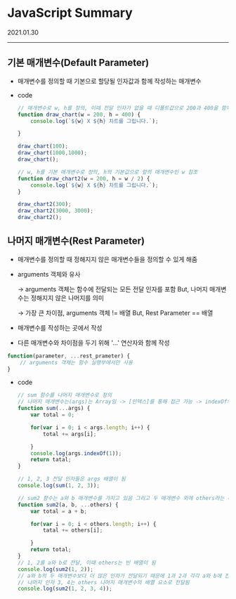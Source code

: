 # JavaScript Summary
2021.01.30

---------------------------------------
## 기본 매개변수(Default Parameter)

- 매개변수를 정의할 때 기본으로 할당될 인자값과 함께 작성하는 매개변수
- code

    ```jsx
    // 매개변수로 w, h를 정의, 이때 전달 인자가 없을 때 디폴트값으로 200과 400을 함께 작성
    function draw_chart(w = 200, h = 400) {
        console.log(`${w} X ${h} 차트를 그립니다.`);

    }

    draw_chart(100);
    draw_chart(1000,1000);
    draw_chart();

    // w, h를 기본 매개변수로 정의, h의 기본값으로 앞의 매개변수인 w 참조
    function draw_chart2(w = 200, h = w / 2) {
        console.log(`${w} X ${h} 차트를 그립니다.`);
    }

    draw_chart2(300);
    draw_chart2(3000, 3000);
    draw_chart2();
    ```

## 나머지 매개변수(Rest Parameter)

- 매개변수를 정의할 때 정해지지 않은 매개변수들을 정의할 수 있게 해줌
- arguments 객체와 유사

    → arguments 객체는 함수에 전달되는 모든 전달 인자를 포함        But, 나머지 매개변수는 정해지지 않은 나머지를 의미

    → 가장 큰 차이점, arguments 객체 != 배열 But, Rest Parameter == 배열 

- 매개변수를 작성하는 곳에서 작성
- 다른 매개변수와 차이점을 두기 위해 '...' 연산자와 함께 작성

```jsx
function(parameter, ...rest_prameter) {
	// arguments 객체는 함수 실행부에서만 사용
}
```

- code

    ```jsx
    // sum 함수를 나머지 매개변수로 정의
    // 나머지 매개변수는(args)는 Array임 -> [인덱스]를 통해 접근 가능 -> indexOf와 같은 메소드 사용 가능
    function sum(...args) {
        var total = 0;

        for(var i = 0; i < args.length; i++) {
            total += args[i];

        }
        console.log(args.indexOf(1));
        return tatal;
    }

    // 1, 2, 3 전달 인자들은 args 배열이 됨
    console.log(sum(1, 2, 3));

    // sum2 함수는 a와 b 매개변수를 가지고 있음 그리고 두 매개변수 외에 others라는 나머지 매개변수를 정의하고 있음
    function sum2(a, b, ...others) {
        var total = a + b;

        for(var i = 0; i < others.length; i++) {
            tatal += others[i];

        }
        return total;
    }
    // 1, 2를 a와 b로 전달, 이때 others는 빈 배열이 됨
    console.log(sum2(1, 2));
    // a와 b의 두 매개변수보다 더 많은 인자가 전달되기 때문에 1과 2과 각각 a와 b에 전달
    // 나머지 인자 3, 4는 others 나머지 매개변수의 배열 요소로 전달됨
    console.log(sum2(1, 2, 3, 4));
    ```